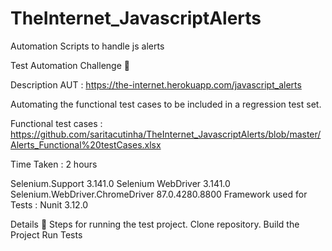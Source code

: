 # TheInternet_JavascriptAlerts
Automation Scripts to handle js alerts

Test Automation Challenge 🔄

Description
AUT : https://the-internet.herokuapp.com/javascript_alerts

Automating the functional test cases to be included in a regression test set. 

Functional test cases : https://github.com/saritacutinha/TheInternet_JavascriptAlerts/blob/master/Alerts_Functional%20testCases.xlsx

Time Taken : 2 hours

Selenium.Support 3.141.0
Selenium WebDriver 3.141.0
Selenium.WebDriver.ChromeDriver 87.0.4280.8800
Framework used for Tests :
Nunit 3.12.0

Details
👣 Steps for running the test project.
Clone repository.
Build the Project
Run Tests


